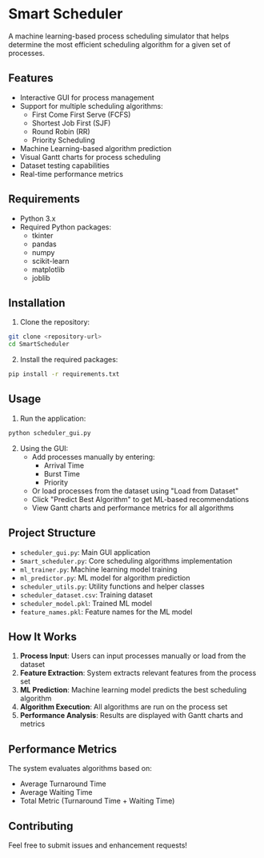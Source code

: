 # Smart Scheduler

A machine learning-based process scheduling simulator that helps determine the most efficient scheduling algorithm for a given set of processes.

## Features

- Interactive GUI for process management
- Support for multiple scheduling algorithms:
  - First Come First Serve (FCFS)
  - Shortest Job First (SJF)
  - Round Robin (RR)
  - Priority Scheduling
- Machine Learning-based algorithm prediction
- Visual Gantt charts for process scheduling
- Dataset testing capabilities
- Real-time performance metrics

## Requirements

- Python 3.x
- Required Python packages:
  - tkinter
  - pandas
  - numpy
  - scikit-learn
  - matplotlib
  - joblib

## Installation

1. Clone the repository:
```bash
git clone <repository-url>
cd SmartScheduler
```

2. Install the required packages:
```bash
pip install -r requirements.txt
```

## Usage

1. Run the application:
```bash
python scheduler_gui.py
```

2. Using the GUI:
   - Add processes manually by entering:
     - Arrival Time
     - Burst Time
     - Priority
   - Or load processes from the dataset using "Load from Dataset"
   - Click "Predict Best Algorithm" to get ML-based recommendations
   - View Gantt charts and performance metrics for all algorithms

## Project Structure

- `scheduler_gui.py`: Main GUI application
- `Smart_scheduler.py`: Core scheduling algorithms implementation
- `ml_trainer.py`: Machine learning model training
- `ml_predictor.py`: ML model for algorithm prediction
- `scheduler_utils.py`: Utility functions and helper classes
- `scheduler_dataset.csv`: Training dataset
- `scheduler_model.pkl`: Trained ML model
- `feature_names.pkl`: Feature names for the ML model

## How It Works

1. **Process Input**: Users can input processes manually or load from the dataset
2. **Feature Extraction**: System extracts relevant features from the process set
3. **ML Prediction**: Machine learning model predicts the best scheduling algorithm
4. **Algorithm Execution**: All algorithms are run on the process set
5. **Performance Analysis**: Results are displayed with Gantt charts and metrics

## Performance Metrics

The system evaluates algorithms based on:
- Average Turnaround Time
- Average Waiting Time
- Total Metric (Turnaround Time + Waiting Time)

## Contributing

Feel free to submit issues and enhancement requests! 